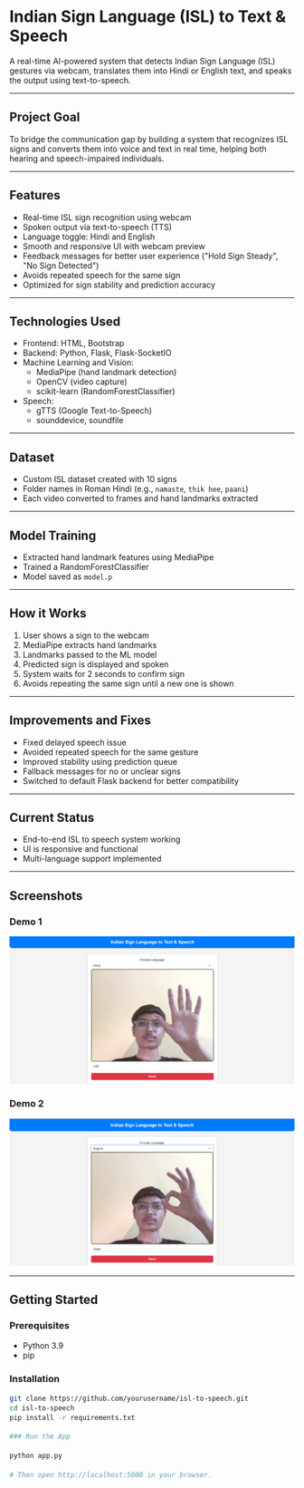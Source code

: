 # Indian Sign Language (ISL) to Text & Speech

A real-time AI-powered system that detects Indian Sign Language (ISL) gestures via webcam, translates them into Hindi or English text, and speaks the output using text-to-speech.

---

## Project Goal

To bridge the communication gap by building a system that recognizes ISL signs and converts them into voice and text in real time, helping both hearing and speech-impaired individuals.

---

## Features

- Real-time ISL sign recognition using webcam
- Spoken output via text-to-speech (TTS)
- Language toggle: Hindi and English
- Smooth and responsive UI with webcam preview
- Feedback messages for better user experience ("Hold Sign Steady", "No Sign Detected")
- Avoids repeated speech for the same sign
- Optimized for sign stability and prediction accuracy

---

## Technologies Used

- Frontend: HTML, Bootstrap
- Backend: Python, Flask, Flask-SocketIO
- Machine Learning and Vision:
  - MediaPipe (hand landmark detection)
  - OpenCV (video capture)
  - scikit-learn (RandomForestClassifier)
- Speech:
  - gTTS (Google Text-to-Speech)
  - sounddevice, soundfile

---

## Dataset

- Custom ISL dataset created with 10 signs
- Folder names in Roman Hindi (e.g., `namaste`, `thik hee`, `paani`)
- Each video converted to frames and hand landmarks extracted

---

## Model Training

- Extracted hand landmark features using MediaPipe
- Trained a RandomForestClassifier
- Model saved as `model.p`

---

## How it Works

1. User shows a sign to the webcam
2. MediaPipe extracts hand landmarks
3. Landmarks passed to the ML model
4. Predicted sign is displayed and spoken
5. System waits for 2 seconds to confirm sign
6. Avoids repeating the same sign until a new one is shown

---

## Improvements and Fixes

- Fixed delayed speech issue
- Avoided repeated speech for the same gesture
- Improved stability using prediction queue
- Fallback messages for no or unclear signs
- Switched to default Flask backend for better compatibility

---

## Current Status

- End-to-end ISL to speech system working
- UI is responsive and functional
- Multi-language support implemented

---

## Screenshots

### Demo 1
![Demo 1](assets/demo1.png)

### Demo 2
![Demo 2](assets/demo2.png)

---

## Getting Started

### Prerequisites

- Python 3.9
- pip

### Installation

```bash
git clone https://github.com/yourusername/isl-to-speech.git
cd isl-to-speech
pip install -r requirements.txt

### Run the App

python app.py

# Then open http://localhost:5000 in your browser.

